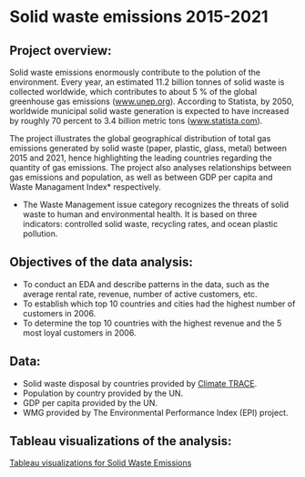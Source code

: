 # Solid waste emissions 2015-2021

## Project overview: 
Solid waste emissions enormously contribute to the polution of the environment. Every year, an estimated 11.2 billion tonnes of solid waste is collected worldwide, which contributes to about 5 % of the global greenhouse gas emissions (www.unep.org). 
According to Statista, by 2050, worldwide municipal solid waste generation is expected to have increased by roughly 70 percent to 3.4 billion metric tons (www.statista.com).  

The project illustrates the global geographical distribution of total gas emissions generated by solid waste (paper, plastic, glass, metal) between 2015 and 2021, hence highlighting the leading countries regarding the quantity of gas emissions. The project also analyses relationships between gas emissions and population, as well as between GDP per capita and Waste Managament Index* respectively.

* The Waste Management issue category recognizes the threats of solid waste to human and environmental health. It is based on three indicators: controlled solid waste, recycling rates, and ocean plastic pollution.

## Objectives of the data analysis: 
- To conduct an EDA and describe patterns in the data, such as the average rental rate, revenue, number of active customers, etc.
- To establish which top 10 countries and cities had the highest number of customers in 2006.
- To determine the top 10 countries with the highest revenue and the 5 most loyal customers in 2006.

## Data:

- Solid waste disposal by countries provided by [Climate TRACE](https://climatetrace.org/downloads).
- Population by country provided by the UN.
- GDP per capita provided by the UN.
- WMG provided by The Environmental Performance Index (EPI) project.

## Tableau visualizations of the analysis:

[Tableau visualizations for Solid Waste Emissions](https://public.tableau.com/views/Emissions_final_story/Story1?:language=en-US&publish=yes&:display_count=n&:origin=viz_share_link)
